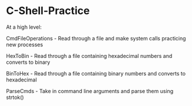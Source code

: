 # C-Shell-Practice



At a high level:

  CmdFileOperations - Read through a file and make system calls practicing new processes

  HexToBin - Read through a file containing hexadecimal numbers and converts to binary

  BinToHex - Read through a file containing binary numbers and converts to hexadecimal

  ParseCmds - Take in command line arguments and parse them using strtok()
